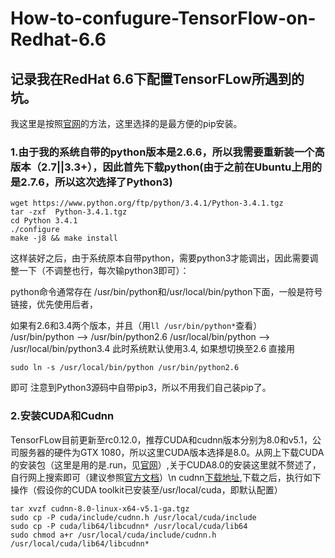 # How-to-confugure-TensorFlow-on-Redhat-6.6
## 记录我在RedHat 6.6下配置TensorFLow所遇到的坑。

我这里是按照[官网](https://www.tensorflow.org/get_started/os_setup)的方法，这里选择的是最方便的pip安装。
### 1.由于我的系统自带的python版本是2.6.6，所以我需要重新装一个高版本（2.7||3.3+），因此首先下载python(由于之前在Ubuntu上用的是2.7.6，所以这次选择了Python3)
```
wget https://www.python.org/ftp/python/3.4.1/Python-3.4.1.tgz
tar -zxf  Python-3.4.1.tgz
cd Python 3.4.1
./configure
make -j8 && make install
```
这样装好之后，由于系统原本自带python，需要python3才能调出，因此需要调整一下（不调整也行，每次输python3即可）：

python命令通常存在
/usr/bin/python和/usr/local/bin/python下面，一般是符号链接，优先使用后者，

如果有2.6和3.4两个版本，并且（用`ll /usr/bin/python*`查看）
/usr/bin/python --> /usr/bin/python2.6
/usr/local/bin/python --> /usr/local/bin/python3.4
此时系统默认使用3.4, 如果想切换至2.6
直接用 
```
sudo ln -s /usr/local/bin/python /usr/bin/python2.6
```
即可
注意到Python3源码中自带pip3，所以不用我们自己装pip了。
### 2.安装CUDA和Cudnn
TensorFLow目前更新至rc0.12.0，推荐CUDA和cudnn版本分别为8.0和v5.1，公司服务器的硬件为GTX 1080，所以这里CUDA版本选择是8.0。从网上下载CUDA的安装包（这里是用的是.run，见[官网](https://developer.nvidia.com/cuda-downloads)）,关于CUDA8.0的安装这里就不赘述了，自行网上搜索即可（建议参照[官方文档](http://docs.nvidia.com/cuda/cuda-installation-guide-linux/index.html#axzz4YcvVyZKO)）\n
cudnn[下载地址](https://developer.nvidia.com/cudnn),下载之后，执行如下操作（假设你的CUDA toolkit已安装至/usr/local/cuda，即默认配置）
```
tar xvzf cudnn-8.0-linux-x64-v5.1-ga.tgz
sudo cp -P cuda/include/cudnn.h /usr/local/cuda/include
sudo cp -P cuda/lib64/libcudnn* /usr/local/cuda/lib64
sudo chmod a+r /usr/local/cuda/include/cudnn.h /usr/local/cuda/lib64/libcudnn*
```





